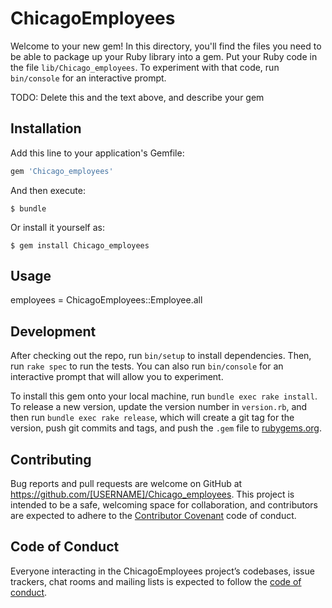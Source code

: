 # ChicagoEmployees

Welcome to your new gem! In this directory, you'll find the files you need to be able to package up your Ruby library into a gem. Put your Ruby code in the file `lib/Chicago_employees`. To experiment with that code, run `bin/console` for an interactive prompt.

TODO: Delete this and the text above, and describe your gem

## Installation

Add this line to your application's Gemfile:

```ruby
gem 'Chicago_employees'
```

And then execute:

    $ bundle

Or install it yourself as:

    $ gem install Chicago_employees

## Usage
employees = ChicagoEmployees::Employee.all



## Development

After checking out the repo, run `bin/setup` to install dependencies. Then, run `rake spec` to run the tests. You can also run `bin/console` for an interactive prompt that will allow you to experiment.

To install this gem onto your local machine, run `bundle exec rake install`. To release a new version, update the version number in `version.rb`, and then run `bundle exec rake release`, which will create a git tag for the version, push git commits and tags, and push the `.gem` file to [rubygems.org](https://rubygems.org).

## Contributing

Bug reports and pull requests are welcome on GitHub at https://github.com/[USERNAME]/Chicago_employees. This project is intended to be a safe, welcoming space for collaboration, and contributors are expected to adhere to the [Contributor Covenant](http://contributor-covenant.org) code of conduct.

## Code of Conduct

Everyone interacting in the ChicagoEmployees project’s codebases, issue trackers, chat rooms and mailing lists is expected to follow the [code of conduct](https://github.com/[USERNAME]/Chicago_employees/blob/master/CODE_OF_CONDUCT.md).
